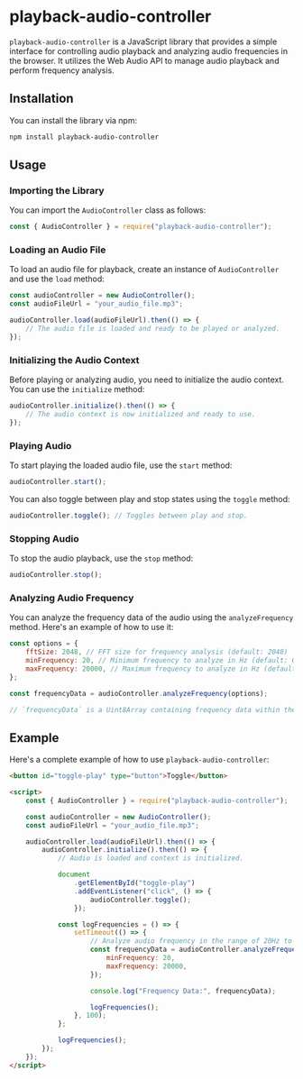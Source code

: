 # playback-audio-controller

`playback-audio-controller` is a JavaScript library that provides a simple interface for controlling audio playback and analyzing audio frequencies in the browser. It utilizes the Web Audio API to manage audio playback and perform frequency analysis.

## Installation

You can install the library via npm:

```bash
npm install playback-audio-controller
```

## Usage

### Importing the Library

You can import the `AudioController` class as follows:

```javascript
const { AudioController } = require("playback-audio-controller");
```

### Loading an Audio File

To load an audio file for playback, create an instance of `AudioController` and use the `load` method:

```javascript
const audioController = new AudioController();
const audioFileUrl = "your_audio_file.mp3";

audioController.load(audioFileUrl).then(() => {
    // The audio file is loaded and ready to be played or analyzed.
});
```

### Initializing the Audio Context

Before playing or analyzing audio, you need to initialize the audio context. You can use the `initialize` method:

```javascript
audioController.initialize().then(() => {
    // The audio context is now initialized and ready to use.
});
```

### Playing Audio

To start playing the loaded audio file, use the `start` method:

```javascript
audioController.start();
```

You can also toggle between play and stop states using the `toggle` method:

```javascript
audioController.toggle(); // Toggles between play and stop.
```

### Stopping Audio

To stop the audio playback, use the `stop` method:

```javascript
audioController.stop();
```

### Analyzing Audio Frequency

You can analyze the frequency data of the audio using the `analyzeFrequency` method. Here's an example of how to use it:

```javascript
const options = {
    fftSize: 2048, // FFT size for frequency analysis (default: 2048)
    minFrequency: 20, // Minimum frequency to analyze in Hz (default: 0)
    maxFrequency: 20000, // Maximum frequency to analyze in Hz (default: half the sample rate)
};

const frequencyData = audioController.analyzeFrequency(options);

// `frequencyData` is a Uint8Array containing frequency data within the specified range.
```

## Example

Here's a complete example of how to use `playback-audio-controller`:

```html
<button id="toggle-play" type="button">Toggle</button>

<script>
    const { AudioController } = require("playback-audio-controller");

    const audioController = new AudioController();
    const audioFileUrl = "your_audio_file.mp3";

    audioController.load(audioFileUrl).then(() => {
        audioController.initialize().then(() => {
            // Audio is loaded and context is initialized.

            document
                .getElementById("toggle-play")
                .addEventListener("click", () => {
                    audioController.toggle();
                });

            const logFrequencies = () => {
                setTimeout(() => {
                    // Analyze audio frequency in the range of 20Hz to 20000Hz.
                    const frequencyData = audioController.analyzeFrequency({
                        minFrequency: 20,
                        maxFrequency: 20000,
                    });

                    console.log("Frequency Data:", frequencyData);

                    logFrequencies();
                }, 100);
            };

            logFrequencies();
        });
    });
</script>
```
